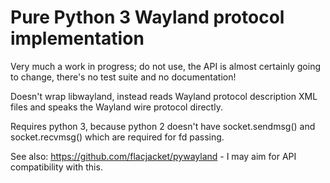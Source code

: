 Pure Python 3 Wayland protocol implementation
=============================================

Very much a work in progress; do not use, the API is almost certainly
going to change, there's no test suite and no documentation!

Doesn't wrap libwayland, instead reads Wayland protocol description
XML files and speaks the Wayland wire protocol directly.

Requires python 3, because python 2 doesn't have socket.sendmsg() and
socket.recvmsg() which are required for fd passing.

See also: https://github.com/flacjacket/pywayland - I may aim for API
compatibility with this.

